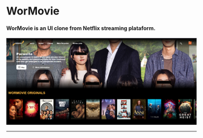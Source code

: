 # WorMovie

#### WorMovie is an UI clone from Netflix streaming plataform.

<div align="center">
    <img src="./.github/wormovie_home.png">
</div>

---
